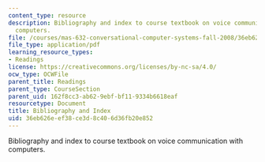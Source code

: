 ```yaml
---
content_type: resource
description: Bibliography and index to course textbook on voice communication with
  computers.
file: /courses/mas-632-conversational-computer-systems-fall-2008/36eb626eef38ce3d8c406d36fb20e852_schmandt_indx.pdf
file_type: application/pdf
learning_resource_types:
- Readings
license: https://creativecommons.org/licenses/by-nc-sa/4.0/
ocw_type: OCWFile
parent_title: Readings
parent_type: CourseSection
parent_uid: 162f8cc3-ab62-9ebf-bf11-9334b6618eaf
resourcetype: Document
title: Bibliography and Index
uid: 36eb626e-ef38-ce3d-8c40-6d36fb20e852
---
```

Bibliography and index to course textbook on voice communication with computers.